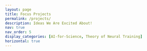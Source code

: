 ```yaml
---
layout: page
title: Focus Projects
permalink: /projects/
description: Ideas We Are Excited About!
nav: true
nav_order: 5
display_categories: [AI-for-Science, Theory of Neural Training]
horizontal: true
---
```

